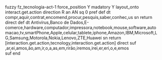 fuzzy fz_tecnologia-act-1
   force_position Y
   madatory Y
   layout_onto interact.get.action
   direction R 
   an AN
   sq 0
   pref 
   def 
    dt compr,aquir,contrat,encomend,procur,pesquis,saber,conhec,us
    sn 
    return 
    direct 
   def 
    dt Antivírus,Banco de Dados,E-comerce,hardware,computador,impressora,notebook,mouse,software,automacao,tv,smartPhone,Apple,celular,tablete,iphone,Amazon,IBM,Microsoft,LG,Samsung,Motorola,Nokia,Lenovo,ZTE,Huawei
    sn 
    return [interaction.get.action,tecnology,interaction.get.action]
    direct 
   suf ,ar,ei,amos,ão,am,ir,o,a,as,em,rirão,iremos,irei,er,eri,o,e,emos  
   suf 
end